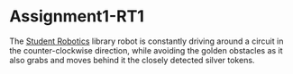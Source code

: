 # Assignment1-RT1
The [Student Robotics](https://studentrobotics.org/) library robot is constantly driving around a circuit in the counter-clockwise direction, while avoiding the golden obstacles as it also grabs and moves behind it the closely detected silver tokens.
